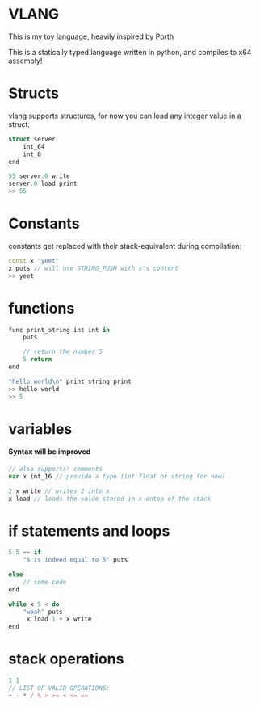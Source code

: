 # VLANG
This is my toy language, heavily inspired by [Porth](https://gitlab.com/tsoding/porth)

This is a statically typed language written in python, and compiles to x64 assembly!


# Structs 
vlang supports structures, for now you can load any integer value in a struct:
```cpp
struct server 
    int_64
    int_8
end

55 server.0 write
server.0 load print
>> 55 
```

# Constants
constants get replaced with their stack-equivalent during compilation: 
```cpp
const x "yeet"
x puts // will use STRING_PUSH with x's content
>> yeet
```

# functions 
```js
func print_string int int in
    puts

    // return the number 5
    5 return
end

"hello world\n" print_string print
>> hello world
>> 5
```



# variables
#### Syntax will be improved
```js
// also supports! comments
var x int_16 // provide a type (int float or string for now)

2 x write // writes 2 into x
x load // loads the value stored in x ontop of the stack
```	

# if statements and loops
```js
5 5 == if 
    "5 is indeed equal to 5" puts

else
    // some code
end

while x 5 < do 
    "woah" puts
     x load 1 + x write
end
```

# stack operations
```js
1 1 
// LIST OF VALID OPERATIONS:
+ - * / % > >= < <= ==
```

